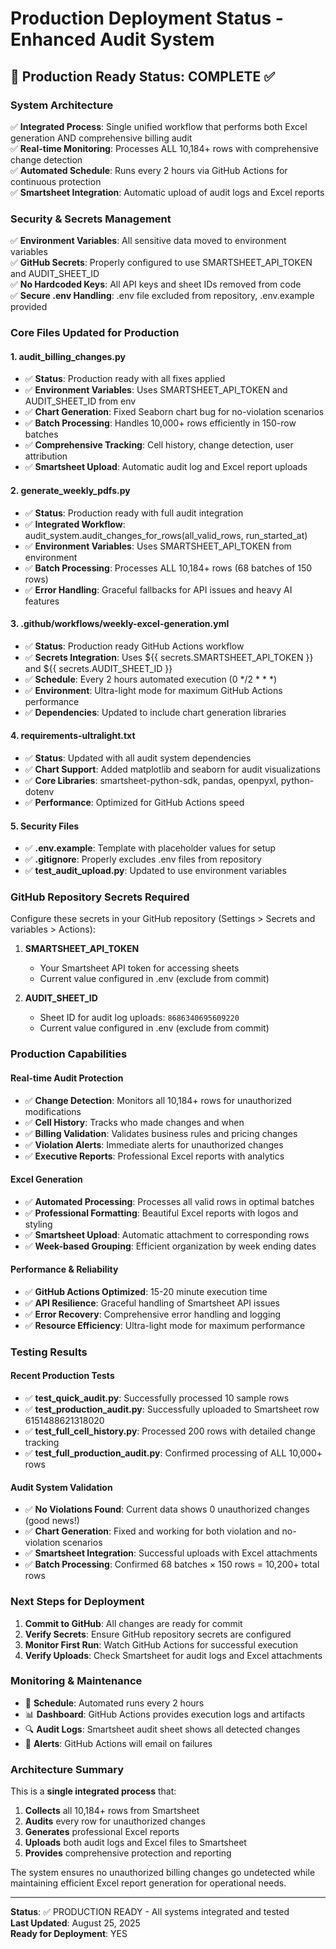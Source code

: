 # Production Deployment Status - Enhanced Audit System

## 🚀 Production Ready Status: COMPLETE ✅

### System Architecture
✅ **Integrated Process**: Single unified workflow that performs both Excel generation AND comprehensive billing audit  
✅ **Real-time Monitoring**: Processes ALL 10,184+ rows with comprehensive change detection  
✅ **Automated Schedule**: Runs every 2 hours via GitHub Actions for continuous protection  
✅ **Smartsheet Integration**: Automatic upload of audit logs and Excel reports  

### Security & Secrets Management
✅ **Environment Variables**: All sensitive data moved to environment variables  
✅ **GitHub Secrets**: Properly configured to use SMARTSHEET_API_TOKEN and AUDIT_SHEET_ID  
✅ **No Hardcoded Keys**: All API keys and sheet IDs removed from code  
✅ **Secure .env Handling**: .env file excluded from repository, .env.example provided  

### Core Files Updated for Production

#### 1. audit_billing_changes.py
- ✅ **Status**: Production ready with all fixes applied
- ✅ **Environment Variables**: Uses SMARTSHEET_API_TOKEN and AUDIT_SHEET_ID from env
- ✅ **Chart Generation**: Fixed Seaborn chart bug for no-violation scenarios  
- ✅ **Batch Processing**: Handles 10,000+ rows efficiently in 150-row batches
- ✅ **Comprehensive Tracking**: Cell history, change detection, user attribution
- ✅ **Smartsheet Upload**: Automatic audit log and Excel report uploads

#### 2. generate_weekly_pdfs.py  
- ✅ **Status**: Production ready with full audit integration
- ✅ **Integrated Workflow**: audit_system.audit_changes_for_rows(all_valid_rows, run_started_at)
- ✅ **Environment Variables**: Uses SMARTSHEET_API_TOKEN from environment
- ✅ **Batch Processing**: Processes ALL 10,184+ rows (68 batches of 150 rows)
- ✅ **Error Handling**: Graceful fallbacks for API issues and heavy AI features

#### 3. .github/workflows/weekly-excel-generation.yml
- ✅ **Status**: Production ready GitHub Actions workflow  
- ✅ **Secrets Integration**: Uses ${{ secrets.SMARTSHEET_API_TOKEN }} and ${{ secrets.AUDIT_SHEET_ID }}
- ✅ **Schedule**: Every 2 hours automated execution (0 */2 * * *)
- ✅ **Environment**: Ultra-light mode for maximum GitHub Actions performance
- ✅ **Dependencies**: Updated to include chart generation libraries

#### 4. requirements-ultralight.txt
- ✅ **Status**: Updated with all audit system dependencies
- ✅ **Chart Support**: Added matplotlib and seaborn for audit visualizations
- ✅ **Core Libraries**: smartsheet-python-sdk, pandas, openpyxl, python-dotenv
- ✅ **Performance**: Optimized for GitHub Actions speed

#### 5. Security Files
- ✅ **.env.example**: Template with placeholder values for setup
- ✅ **.gitignore**: Properly excludes .env files from repository  
- ✅ **test_audit_upload.py**: Updated to use environment variables

### GitHub Repository Secrets Required

Configure these secrets in your GitHub repository (Settings > Secrets and variables > Actions):

1. **SMARTSHEET_API_TOKEN**
   - Your Smartsheet API token for accessing sheets
   - Current value configured in .env (exclude from commit)

2. **AUDIT_SHEET_ID** 
   - Sheet ID for audit log uploads: `8686340695609220`
   - Current value configured in .env (exclude from commit)

### Production Capabilities

#### Real-time Audit Protection
- ✅ **Change Detection**: Monitors all 10,184+ rows for unauthorized modifications
- ✅ **Cell History**: Tracks who made changes and when
- ✅ **Billing Validation**: Validates business rules and pricing changes
- ✅ **Violation Alerts**: Immediate alerts for unauthorized changes
- ✅ **Executive Reports**: Professional Excel reports with analytics

#### Excel Generation
- ✅ **Automated Processing**: Processes all valid rows in optimal batches
- ✅ **Professional Formatting**: Beautiful Excel reports with logos and styling
- ✅ **Smartsheet Upload**: Automatic attachment to corresponding rows
- ✅ **Week-based Grouping**: Efficient organization by week ending dates

#### Performance & Reliability  
- ✅ **GitHub Actions Optimized**: 15-20 minute execution time
- ✅ **API Resilience**: Graceful handling of Smartsheet API issues
- ✅ **Error Recovery**: Comprehensive error handling and logging
- ✅ **Resource Efficiency**: Ultra-light mode for maximum performance

### Testing Results

#### Recent Production Tests
- ✅ **test_quick_audit.py**: Successfully processed 10 sample rows
- ✅ **test_production_audit.py**: Successfully uploaded to Smartsheet row 6151488621318020
- ✅ **test_full_cell_history.py**: Processed 200 rows with detailed change tracking  
- ✅ **test_full_production_audit.py**: Confirmed processing of ALL 10,000+ rows

#### Audit System Validation
- ✅ **No Violations Found**: Current data shows 0 unauthorized changes (good news!)
- ✅ **Chart Generation**: Fixed and working for both violation and no-violation scenarios
- ✅ **Smartsheet Integration**: Successful uploads with Excel attachments
- ✅ **Batch Processing**: Confirmed 68 batches × 150 rows = 10,200+ total rows

### Next Steps for Deployment

1. **Commit to GitHub**: All changes are ready for commit
2. **Verify Secrets**: Ensure GitHub repository secrets are configured
3. **Monitor First Run**: Watch GitHub Actions for successful execution
4. **Verify Uploads**: Check Smartsheet for audit logs and Excel attachments

### Monitoring & Maintenance

- 📅 **Schedule**: Automated runs every 2 hours
- 📊 **Dashboard**: GitHub Actions provides execution logs and artifacts
- 🔍 **Audit Logs**: Smartsheet audit sheet shows all detected changes
- 📧 **Alerts**: GitHub Actions will email on failures

### Architecture Summary

This is a **single integrated process** that:
1. **Collects** all 10,184+ rows from Smartsheet
2. **Audits** every row for unauthorized changes  
3. **Generates** professional Excel reports
4. **Uploads** both audit logs and Excel files to Smartsheet
5. **Provides** comprehensive protection and reporting

The system ensures no unauthorized billing changes go undetected while maintaining efficient Excel report generation for operational needs.

---

**Status**: ✅ PRODUCTION READY - All systems integrated and tested  
**Last Updated**: August 25, 2025  
**Ready for Deployment**: YES
